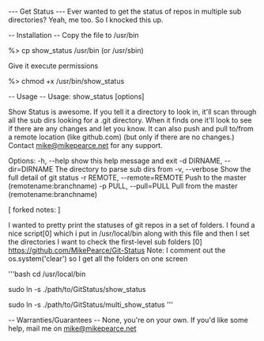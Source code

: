 --- Get Status ---
Ever wanted to get the status of repos in multiple sub directories? Yeah, me 
too. So I knocked this up.

-- Installation --
Copy the file to /usr/bin

%> cp show_status /usr/bin (or /usr/sbin)

Give it execute permissions

%> chmod +x /usr/bin/show_status

-- Usage --
Usage: show_status [options]

Show Status is awesome. If you tell it a directory to look in, it'll scan
through all the sub dirs looking for a .git directory. When it finds one it'll
look to see if there are any changes and let you know. It can also push and
pull to/from a remote location (like github.com) (but only if there are no
changes.) Contact mike@mikepearce.net for any support.

Options:
  -h, --help            show this help message and exit
  -d DIRNAME, --dir=DIRNAME
                        The directory to parse sub dirs from
  -v, --verbose         Show the full detail of git status
  -r REMOTE, --remote=REMOTE
                        Push to the master (remotename:branchname)
  -p PULL, --pull=PULL  Pull from the master (remotename:branchname)

[ forked notes: ]

I wanted to pretty print the statuses of git repos in a set of folders.
I found a nice script[0] which i put in /usr/local/bin along with this file
and then I set the directories I want to check the first-level sub folders
[0] https://github.com/MikePearce/Git-Status
Note: I comment out the os.system('clear') so I get all the folders on one screen


'''bash
cd /usr/local/bin

sudo ln -s ./path/to/GitStatus/show_status

sudo ln -s ./path/to/GitStatus/multi_show_status
'''


-- Warranties/Guarantees --
None, you're on your own. If you'd like some help, mail me on mike@mikepearce.net
